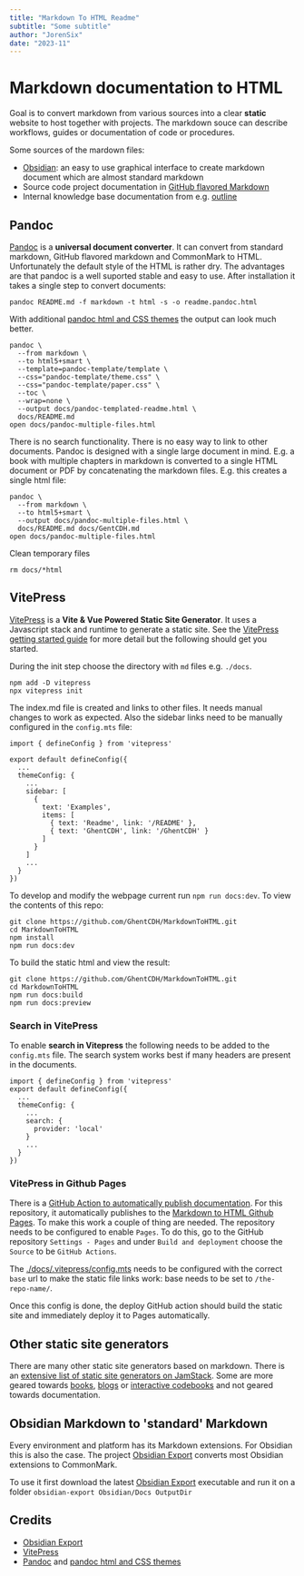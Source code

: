 ```yaml
---
title: "Markdown To HTML Readme"
subtitle: "Some subtitle"
author: "JorenSix"
date: "2023-11"
---
```


# Markdown documentation to HTML

Goal is to convert markdown from various sources into a clear **static** website to host together with projects. The markdown souce can describe workflows, guides or documentation of code or procedures.

Some sources of the mardown files: 

* [Obsidian](https://obsidian.md/): an easy to use graphical interface to create markdown document which are almost standard markdown
* Source code project documentation in [GitHub flavored Markdown](https://github.github.com/gfm/)
* Internal knowledge base documentation from e.g. [outline](https://www.getoutline.com/)


## Pandoc

[Pandoc](https://pandoc.org/) is a __universal document converter__. It can convert from standard markdown, GitHub flavored markdown and CommonMark to HTML. Unfortunately the default style of the HTML is rather dry. The advantages are that pandoc is a well suported stable and easy to use. After installation it takes a single step to convert documents:

```
pandoc README.md -f markdown -t html -s -o readme.pandoc.html
```

With additional [pandoc html and CSS themes](https://jez.io/pandoc-markdown-css-theme/) the output can look much better.

```
pandoc \
  --from markdown \
  --to html5+smart \
  --template=pandoc-template/template \
  --css="pandoc-template/theme.css" \
  --css="pandoc-template/paper.css" \
  --toc \
  --wrap=none \
  --output docs/pandoc-templated-readme.html \
  docs/README.md
open docs/pandoc-multiple-files.html
```

There is no search functionality. There is no easy way to link to other documents. Pandoc is designed with a single large document in mind. E.g. a book with multiple chapters in markdown is converted to a single HTML document or PDF by concatenating the markdown files. E.g. this creates a single html file:

```
pandoc \
  --from markdown \
  --to html5+smart \
  --output docs/pandoc-multiple-files.html \
  docs/README.md docs/GentCDH.md
open docs/pandoc-multiple-files.html
```

Clean temporary files
````
rm docs/*html
````

## VitePress

[VitePress](https://vitepress.dev/) is a __Vite & Vue Powered Static Site Generator__. It uses a Javascript stack and runtime to generate a static site. See the [VitePress getting started guide](https://vitepress.dev/guide/getting-started) for more detail but the following should get you started. 

During the init step choose the directory with `md` files e.g. `./docs`.

````
npm add -D vitepress
npx vitepress init
````

The index.md file is created and links to other files. It needs manual changes to work as expected. Also the sidebar links need to be manually configured in the `config.mts` file: 

````
import { defineConfig } from 'vitepress'

export default defineConfig({
  ...
  themeConfig: {
    ...
    sidebar: [
      {
        text: 'Examples',
        items: [
          { text: 'Readme', link: '/README' },
          { text: 'GhentCDH', link: '/GhentCDH' }
        ]
      }
    ]
    ...
  }
})
````


To develop and modify the webpage current run `npm run docs:dev`. To view the contents of this repo:

````
git clone https://github.com/GhentCDH/MarkdownToHTML.git
cd MarkdownToHTML
npm install
npm run docs:dev
````

To build the static html and view the result:

````
git clone https://github.com/GhentCDH/MarkdownToHTML.git
cd MarkdownToHTML
npm run docs:build
npm run docs:preview
````


### Search in VitePress

To enable **search in Vitepress** the following needs to be added to the `config.mts` file. The search system works best if many headers are present in the documents. 

````
import { defineConfig } from 'vitepress'
export default defineConfig({
  ...
  themeConfig: {
    ...
    search: {
      provider: 'local'
    }
    ...
  }
})
````

### VitePress in Github Pages

There is a [GitHub Action to automatically publish documentation](./.github/workflows/deploy.yml). For this repository, it automatically publishes to the  [Markdown to HTML Github Pages](https://ghentcdh.github.io/MarkdownToHTML/). To make this work a couple of thing are needed. The repository needs to be configured to enable `Pages`. To do this, go to the GitHub repository `Settings - Pages` and under `Build and deployment` choose the `Source` to be `GitHub Actions`.

The [./docs/.vitepress/config.mts](./docs/.vitepress/config.mts) needs to be configured with the correct `base` url to make the static file links work: base needs to be set to `/the-repo-name/`.

Once this config is done, the deploy GitHub action should build the static site and immediately deploy it to Pages automatically.

## Other static site generators

There are many other static site generators based on markdown. There is an [extensive list of static site generators on JamStack](https://jamstack.org/generators/). Some are more geared towards [books](https://github.com/rust-lang/mdBook), [blogs](https://gohugo.io/) or [interactive codebooks](https://quarto.org/) and not geared towards documentation.

## Obsidian Markdown to 'standard' Markdown

Every environment and platform has its Markdown extensions. For Obsidian this is also the case. The project [Obsidian Export](https://github.com/zoni/obsidian-export) converts most Obsidian extensions to CommonMark.

To use it first download the latest  [Obsidian Export](https://github.com/zoni/obsidian-export/releases/) executable and run it on a folder `obsidian-export Obsidian/Docs OutputDir`

## Credits

* [Obsidian Export](https://github.com/zoni/obsidian-export)
* [VitePress](https://vitepress.dev/)
* [Pandoc](https://pandoc.org/) and [pandoc html and CSS themes](https://jez.io/pandoc-markdown-css-theme/)

